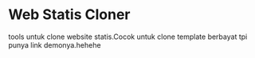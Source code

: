 # Web Statis Cloner
tools untuk clone website statis.Cocok untuk clone template berbayat tpi punya link demonya.hehehe